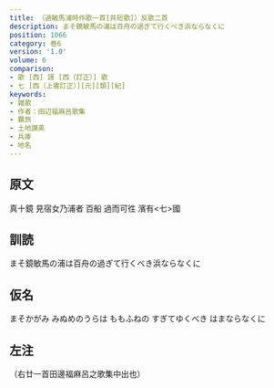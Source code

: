 ```yaml
---
title: （過敏馬浦時作歌一首[并短歌]）反歌二首
description: まそ鏡敏馬の浦は百舟の過ぎて行くべき浜ならなくに
position: 1066
category: 巻6
version: '1.0'
volume: 6
comparison:
- 歌 [西] 謌 [西（訂正）] 歌
- 七 [西（上書訂正）][元][類][紀]
keywords:
- 雑歌
- 作者：田辺福麻呂歌集
- 羈旅
- 土地讃美
- 兵庫
- 地名
---
```


## 原文

真十鏡 見宿女乃浦者 百船 過而可徃 濱有<七>國

## 訓読

まそ鏡敏馬の浦は百舟の過ぎて行くべき浜ならなくに

## 仮名

まそかがみ みぬめのうらは ももふねの すぎてゆくべき はまならなくに

## 左注

（右廿一首田邊福麻呂之歌集中出也）
